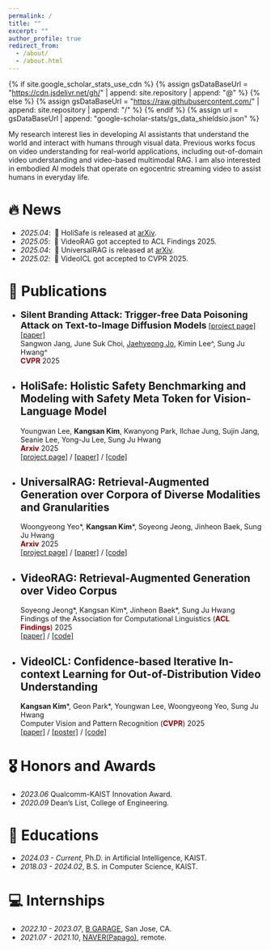 ```yaml
---
permalink: /
title: ""
excerpt: ""
author_profile: true
redirect_from: 
  - /about/
  - /about.html
---
```


{% if site.google_scholar_stats_use_cdn %}
{% assign gsDataBaseUrl = "https://cdn.jsdelivr.net/gh/" | append: site.repository | append: "@" %}
{% else %}
{% assign gsDataBaseUrl = "https://raw.githubusercontent.com/" | append: site.repository | append: "/" %}
{% endif %}
{% assign url = gsDataBaseUrl | append: "google-scholar-stats/gs_data_shieldsio.json" %}

<span class='anchor' id='about-me'></span>

My research interest lies in developing AI assistants that understand the world and interact with humans through visual data. Previous works focus on video understanding for real-world applications, including out-of-domain video understanding and video-based multimodal RAG. I am also interested in embodied AI models that operate on egocentric streaming video to assist humans in everyday life.

# 🔥 News
- *2025.04*: &nbsp;📖 HoliSafe is released at [arXiv](https://www.arxiv.org/abs/2506.04704).
- *2025.05*: &nbsp;🎉 VideoRAG got accepted to ACL Findings 2025.
- *2025.04*: &nbsp;📖 UniversalRAG is released at [arXiv](https://arxiv.org/abs/2504.20734).
- *2025.02*: &nbsp;🎉 VideoICL got accepted to CVPR 2025.

# 📝 Publications 

- <font size="4"><b>Silent Branding Attack: Trigger-free Data Poisoning Attack on Text-to-Image Diffusion Models</b></font> 
[[project page]](https://silent-branding.github.io/) [[paper]](https://arxiv.org/abs/2503.09669) <br>
&#x200B;Sangwon Jang, June Suk Choi, <U>Jaehyeong Jo</U>, Kimin Lee^, Sung Ju Hwang^ <br>
<span style="color:darkred">**CVPR**</span> 2025

* ## HoliSafe: Holistic Safety Benchmarking and Modeling with Safety Meta Token for Vision-Language Model <br>
    Youngwan Lee, **Kangsan Kim**, Kwanyong Park, Ilchae Jung, Sujin Jang, Seanie Lee, Yong-Ju Lee, Sung Ju Hwang <br>
    <span style="color:darkred">**Arxiv**</span> 2025 <br>
   [[project page]](https://youngwanlee.github.io/holisafe/) / [[paper]](https://www.arxiv.org/pdf/2506.04704) / [[code]](https://github.com/youngwanLEE/holisafe)

* ## UniversalRAG: Retrieval-Augmented Generation over Corpora of Diverse Modalities and Granularities <br>
    Woongyeong Yeo\*, **Kangsan Kim**\*, Soyeong Jeong, Jinheon Baek, Sung Ju Hwang <br>
    <span style="color:darkred">**Arxiv**</span> 2025 <br>
    [[project page]](https://universalrag.github.io/) / [[paper]](https://arxiv.org/abs/2504.20734) / [[code]](https://github.com/wgcyeo/UniversalRAG)

* ## VideoRAG: Retrieval-Augmented Generation over Video Corpus <br>
    Soyeong Jeong\*, Kangsan Kim\*, Jinheon Baek\*, Sung Ju Hwang <br>
    Findings of the Association for Computational Linguistics (<span style="color:darkred">**ACL Findings**</span>) 2025  <br>
    [[paper]](https://arxiv.org/abs/2501.05874) / [[code]](https://github.com/starsuzi/VideoRAG)

* ## VideoICL: Confidence-based Iterative In-context Learning for Out-of-Distribution Video Understanding <br>
    **Kangsan Kim**\*, Geon Park\*, Youngwan Lee, Woongyeong Yeo, Sung Ju Hwang <br>
    Computer Vision and Pattern Recognition (<span style="color:darkred">**CVPR**</span>) 2025  <br>
    [[paper]](https://arxiv.org/abs/2412.02186) / [[poster]](https://www.dropbox.com/scl/fi/y8k2ibj7gptq1cnrmyc67/videoicl_cvpr25_poster.pdf?rlkey=gh8h20f9xgjhh24wqqijiwc8l&st=2eajus6r&dl=0) / [[code]](https://github.com/KangsanKim07/VideoICL) <br>

# 🎖 Honors and Awards
- *2023.06* Qualcomm-KAIST Innovation Award. 
- *2020.09* Dean’s List, College of Engineering. 

# 📖 Educations
- *2024.03 - Current*, Ph.D. in Artificial Intelligence, KAIST.
- *2018.03 - 2024.02*, B.S. in Computer Science, KAIST. 

<!-- # 💬 Invited Talks
- *2021.06*, Lorem ipsum dolor sit amet, consectetur adipiscing elit. Vivamus ornare aliquet ipsum, ac tempus justo dapibus sit amet. 
- *2021.03*, Lorem ipsum dolor sit amet, consectetur adipiscing elit. Vivamus ornare aliquet ipsum, ac tempus justo dapibus sit amet.  \| [\[video\]](https://github.com/) -->

# 💻 Internships
- *2022.10 - 2023.07*, [B GARAGE](https://www.bgarage.ai/), San Jose, CA.
- *2021.07 - 2021.10*, [NAVER(Papago)](https://papago.naver.com/), remote.